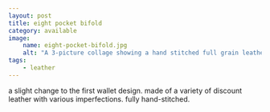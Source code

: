 ```yaml
---
layout: post
title: eight pocket bifold
category: available
image: 
    name: eight-pocket-bifold.jpg
    alt: "A 3-picture collage showing a hand stitched full grain leather bifold wallet in dark plum leather. It has a main bill pocket and a asymmetrical interior with a hidden pocket and 3 card pockets on the right, and a hidden pocket and 2 card pockets on the left. The left front pocket has a small naturally occuring hole."
tags:
    - leather
---
```


a slight change to the first wallet design. made of a variety of discount leather with various imperfections. fully hand-stitched.

